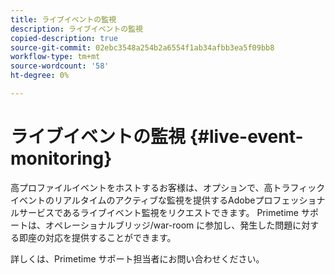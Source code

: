 ```yaml
---
title: ライブイベントの監視
description: ライブイベントの監視
copied-description: true
source-git-commit: 02ebc3548a254b2a6554f1ab34afbb3ea5f09bb8
workflow-type: tm+mt
source-wordcount: '58'
ht-degree: 0%

---
```


# ライブイベントの監視 {#live-event-monitoring}

高プロファイルイベントをホストするお客様は、オプションで、高トラフィックイベントのリアルタイムのアクティブな監視を提供するAdobeプロフェッショナルサービスであるライブイベント監視をリクエストできます。 Primetime サポートは、オペレーショナルブリッジ/war-room に参加し、発生した問題に対する即座の対応を提供することができます。

詳しくは、Primetime サポート担当者にお問い合わせください。
